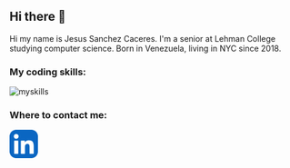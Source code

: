 ## Hi there 👋

<!--
**Jesusgsc29/Jesusgsc29** is a ✨ _special_ ✨ repository because its `README.md` (this file) appears on your GitHub profile.

Here are some ideas to get you started:

- 🔭 I’m currently working on ...
- 🌱 I’m currently learning ...
- 👯 I’m looking to collaborate on ...
- 🤔 I’m looking for help with ...
- 💬 Ask me about ...
- 📫 How to reach me: ...
- 😄 Pronouns: ...
- ⚡ Fun fact: ...
-->

Hi my name is Jesus Sanchez Caceres. I'm a senior at Lehman College studying computer science. Born in Venezuela, living in NYC since 2018.

### My coding skills:
![myskills](https://skillicons.dev/icons?i=java,py,mysql,kotlin,androidstudio)


### Where to contact me:

<a href = "https://www.linkedin.com/in/jesus-sanchez-caceres/" /> <img src = "https://github.com/tandpfun/skill-icons/raw/main/icons/LinkedIn.svg" height = "50"/>
